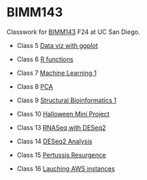 # BIMM143 
Classwork for [BIMM143](https://bioboot.github.io/bimm143_F24/) F24 at UC San Diego. 


- Class 5 [Data viz with ggplot](https://github.com/samsonleung03/bimm143/blob/main/class05/class05.md)

- Class 6 [R functions](https://github.com/samsonleung03/bimm143/blob/main/class06/class06.1.md)

- Class 7 [Machine Learning 1](https://github.com/samsonleung03/bimm143/blob/main/Class07/Lab07.md)

- Class 8 [PCA](https://github.com/samsonleung03/bimm143/blob/main/class08/class08.md)

- Class 9 [Structural Bioinformatics 1](https://github.com/samsonleung03/bimm143/blob/main/Class09/Class09.md)

- Class 10 [Halloween Mini Project](https://github.com/samsonleung03/bimm143/blob/main/Class%2010/class10.pdf)

- Class 13 [RNASeq with DESeq2](https://github.com/samsonleung03/bimm143/blob/main/Class13/class13.pdf)

- Class 14 [DESeq2 Analysis](https://github.com/samsonleung03/bimm143/blob/main/Class%2014/Class-14.pdf)

- Class 15 [Pertussis Resurgence ](https://github.com/samsonleung03/bimm143/blob/main/Class%2015/class-15.pdf)

- Class 16 [Lauching AWS instances](https://github.com/samsonleung03/bimm143/blob/main/class16/class-16.pdf)
